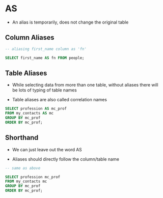 # AS

- An alias is temporarily, does not change the original table

## Column Aliases

```sql
-- aliasing first_name column as 'fn'

SELECT first_name AS fn FROM people;
```

## Table Aliases

- While selecting data from more than one table, without aliases there will be
  lots of typing of table names

- Table aliases are also called correlation names

```sql
SELECT profession AS mc_prof
FROM my_contacts AS mc
GROUP BY mc_prof
ORDER BY mc_prof;
```

## Shorthand

- We can just leave out the word AS

- Aliases should directly follow the column/table name

```sql
-- same as above

SELECT profession mc_prof
FROM my_contacts mc
GROUP BY mc_prof
ORDER BY mc_prof;
```
